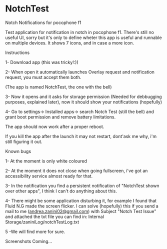 # NotchTest
Notch Notifications for pocophone f1


Test application for notification in notch in pocophone f1.
There's still no useful UI, sorry but it's only to define wheter this app is useful and runnable on multiple devices.
It shows 7 icons, and in case a more icon.

Instructions

1- Download app (this was tricky!:))

2- When open it automatically launches Overlay request and notification request, you must accept them both. 

(The app is named NotchTest, the one with the bell)

3- Now it opens and it asks for storage permission (Needed for debbugging purposes, explained later), now it should show your notifications (hopefully)

4- Go to settings-> Installed apps-> search Notch Test (still the bell) and grant boot permission and remove battery limitations.

The app should now work after a proper reboot.

If you kill the app after the launch it may not restart, dont'ask me why, i'm still figuring it out.

Known bugs

1- At the moment is only white coloured

2- At the moment it does not close when going fullscreen, i've got an accessibility service almost ready for that.

3- In the notification you find a persistent notification of "NotchTest shown over other apps", I think I can't do anything about this.

4- There might be some application disturbing it, for example I found that Fluid N.G made the screen flicker.
    I can solve (hopefully) this if you send a mail to me (andrea.zanini02@gmail.com) with Subject "Notch Test Issue" and attached the txt file you can find in:
    Internal Storage/zaniniLog/notchTestLog.txt

5 -We will find more for sure.

Screenshots
Coming...
